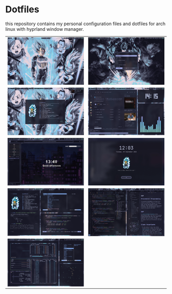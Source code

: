 # Dotfiles

this repository contains my personal configuration files and dotfiles for arch linux with hyprland window manager.

| | |
|---|---|
| ![home](assets/screenshots/home.png) | ![rofi](assets/screenshots/rofi.png) |
| ![starship](assets/screenshots/starship.png) | ![spotify](assets/screenshots/spotify.png) |
| ![firefox](assets/screenshots/firefox.png) | ![hyprlock](assets/screenshots/hyprlock.png) |
| ![pride](assets/screenshots/pride.png) | ![codeobs](assets/screenshots/codeobs.png) |
| ![btop](assets/screenshots/btop.png) | |